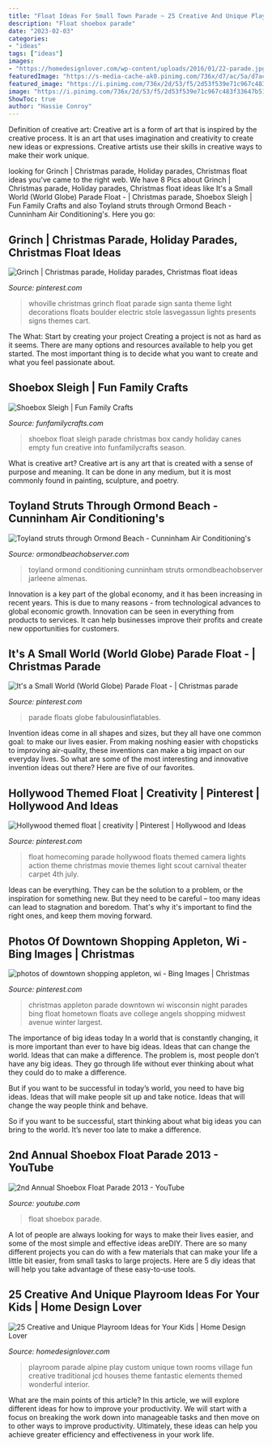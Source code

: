 ```yaml
---
title: "Float Ideas For Small Town Parade ~ 25 Creative And Unique Playroom Ideas For Your Kids"
description: "Float shoebox parade"
date: "2023-02-03"
categories:
- "ideas"
tags: ["ideas"]
images:
- "https://homedesignlover.com/wp-content/uploads/2016/01/22-parade.jpg"
featuredImage: "https://s-media-cache-ak0.pinimg.com/736x/d7/ac/5a/d7ac5a1f9d962b883369acf640aab3b0.jpg"
featured_image: "https://i.pinimg.com/736x/2d/53/f5/2d53f539e71c967c483f33647b51147c--whoville-christmas-christmas-wood.jpg"
image: "https://i.pinimg.com/736x/2d/53/f5/2d53f539e71c967c483f33647b51147c--whoville-christmas-christmas-wood.jpg"
ShowToc: true
author: "Hassie Conroy"
---
```



Definition of creative art:
Creative art is a form of art that is inspired by the creative process. It is an art that uses imagination and creativity to create new ideas or expressions. Creative artists use their skills in creative ways to make their work unique.

	

		
looking for Grinch | Christmas parade, Holiday parades, Christmas float ideas you've came to the right web. We have 8 Pics about Grinch | Christmas parade, Holiday parades, Christmas float ideas like It&#039;s a Small World (World Globe) Parade Float - | Christmas parade, Shoebox Sleigh | Fun Family Crafts and also Toyland struts through Ormond Beach - Cunninham Air Conditioning&#039;s. Here you go:
		
    
## Grinch | Christmas Parade, Holiday Parades, Christmas Float Ideas

<img loading=lazy src="https://i.pinimg.com/736x/2d/53/f5/2d53f539e71c967c483f33647b51147c--whoville-christmas-christmas-wood.jpg" onerror="this.onerror=null;this.src='https://tse4.mm.bing.net/th?id=OIP.nTDeKs7k_0PS2Mfdp3tuJQHaE7&amp;pid=15.1';" alt="Grinch | Christmas parade, Holiday parades, Christmas float ideas">

_Source: pinterest.com_

>whoville christmas grinch float parade sign santa theme light decorations floats boulder electric stole lasvegassun lights presents signs themes cart. 

	

The What: Start by creating your project
Creating a project is not as hard as it seems. There are many options and resources available to help you get started. The most important thing is to decide what you want to create and what you feel passionate about.

    
## Shoebox Sleigh | Fun Family Crafts

<img loading=lazy src="https://funfamilycrafts.com/wp-content/uploads/2015/06/IMG_8062.jpg" onerror="this.onerror=null;this.src='https://tse1.mm.bing.net/th?id=OIP.CI8H55hINpEf8Wo3uBwFcQHaGB&amp;pid=15.1';" alt="Shoebox Sleigh | Fun Family Crafts">

_Source: funfamilycrafts.com_

>shoebox float sleigh parade christmas box candy holiday canes empty fun creative into funfamilycrafts season. 

	

What is creative art?
Creative art is any art that is created with a sense of purpose and meaning. It can be done in any medium, but it is most commonly found in painting, sculpture, and poetry.

    
## Toyland Struts Through Ormond Beach - Cunninham Air Conditioning&#039;s

<img loading=lazy src="https://www.ormondbeachobserver.com/sites/default/files/147363_standard.jpeg" onerror="this.onerror=null;this.src='https://tse3.mm.bing.net/th?id=OIP.JG0Tzrod4sP8SKcLyEbDjQHaE7&amp;pid=15.1';" alt="Toyland struts through Ormond Beach - Cunninham Air Conditioning&#039;s">

_Source: ormondbeachobserver.com_

>toyland ormond conditioning cunninham struts ormondbeachobserver jarleene almenas. 

	

Innovation is a key part of the global economy, and it has been increasing in recent years. This is due to many reasons - from technological advances to global economic growth. Innovation can be seen in everything from products to services. It can help businesses improve their profits and create new opportunities for customers.

    
## It&#039;s A Small World (World Globe) Parade Float - | Christmas Parade

<img loading=lazy src="https://i.pinimg.com/736x/17/68/99/176899ee97a1862df4fff4bc07e1d202.jpg" onerror="this.onerror=null;this.src='https://tse1.mm.bing.net/th?id=OIP.FjUUJKbouXGNML4Q8q-QhgHaFj&amp;pid=15.1';" alt="It&#039;s a Small World (World Globe) Parade Float - | Christmas parade">

_Source: pinterest.com_

>parade floats globe fabulousinflatables. 

	

Invention ideas come in all shapes and sizes, but they all have one common goal: to make our lives easier. From making noshing easier with chopsticks to improving air-quality, these inventions can make a big impact on our everyday lives. So what are some of the most interesting and innovative invention ideas out there? Here are five of our favorites.

    
## Hollywood Themed Float | Creativity | Pinterest | Hollywood And Ideas

<img loading=lazy src="https://s-media-cache-ak0.pinimg.com/736x/d7/ac/5a/d7ac5a1f9d962b883369acf640aab3b0.jpg" onerror="this.onerror=null;this.src='https://tse2.mm.bing.net/th?id=OIP.eDVxgxllsjQSgaZKNbSeVwHaFj&amp;pid=15.1';" alt="Hollywood themed float | creativity | Pinterest | Hollywood and Ideas">

_Source: pinterest.com_

>float homecoming parade hollywood floats themed camera lights action theme christmas movie themes light scout carnival theater carpet 4th july. 

	

Ideas can be everything. They can be the solution to a problem, or the inspiration for something new. But they need to be careful – too many ideas can lead to stagnation and boredom. That's why it's important to find the right ones, and keep them moving forward.

    
## Photos Of Downtown Shopping Appleton, Wi - Bing Images | Christmas

<img loading=lazy src="https://i.pinimg.com/originals/6d/ed/fb/6dedfb63b84b449be0054ad9ae9c908f.jpg" onerror="this.onerror=null;this.src='https://tse1.mm.bing.net/th?id=OIP.dcoqeVmB-peEDVhufv5eFgHaGR&amp;pid=15.1';" alt="photos of downtown shopping appleton, wi - Bing Images | Christmas">

_Source: pinterest.com_

>christmas appleton parade downtown wi wisconsin night parades bing float hometown floats ave college angels shopping midwest avenue winter largest. 

	

The importance of big ideas today
In a world that is constantly changing, it is more important than ever to have big ideas. Ideas that can change the world. Ideas that can make a difference.
The problem is, most people don’t have any big ideas. They go through life without ever thinking about what they could do to make a difference.

But if you want to be successful in today’s world, you need to have big ideas. Ideas that will make people sit up and take notice. Ideas that will change the way people think and behave.

So if you want to be successful, start thinking about what big ideas you can bring to the world. It’s never too late to make a difference.

    
## 2nd Annual Shoebox Float Parade 2013 - YouTube

<img loading=lazy src="http://i.ytimg.com/vi/JHYXLzLKdBg/maxresdefault.jpg" onerror="this.onerror=null;this.src='https://tse2.mm.bing.net/th?id=OIP.U4E_sTsHGRJN9s-1y20iGgHaEK&amp;pid=15.1';" alt="2nd Annual Shoebox Float Parade 2013 - YouTube">

_Source: youtube.com_

>float shoebox parade. 

	

A lot of people are always looking for ways to make their lives easier, and some of the most simple and effective ideas areDIY. There are so many different projects you can do with a few materials that can make your life a little bit easier, from small tasks to large projects. Here are 5 diy ideas that will help you take advantage of these easy-to-use tools.

    
## 25 Creative And Unique Playroom Ideas For Your Kids | Home Design Lover

<img loading=lazy src="https://homedesignlover.com/wp-content/uploads/2016/01/22-parade.jpg" onerror="this.onerror=null;this.src='https://tse4.mm.bing.net/th?id=OIP.Z0UuU9LEbbyET25hDnIfxwHaFf&amp;pid=15.1';" alt="25 Creative and Unique Playroom Ideas for Your Kids | Home Design Lover">

_Source: homedesignlover.com_

>playroom parade alpine play custom unique town rooms village fun creative traditional jcd houses theme fantastic elements themed wonderful interior. 

	

What are the main points of this article?
In this article, we will explore different ideas for how to improve your productivity. We will start with a focus on breaking the work down into manageable tasks and then move on to other ways to improve productivity. Ultimately, these ideas can help you achieve greater efficiency and effectiveness in your work life.

